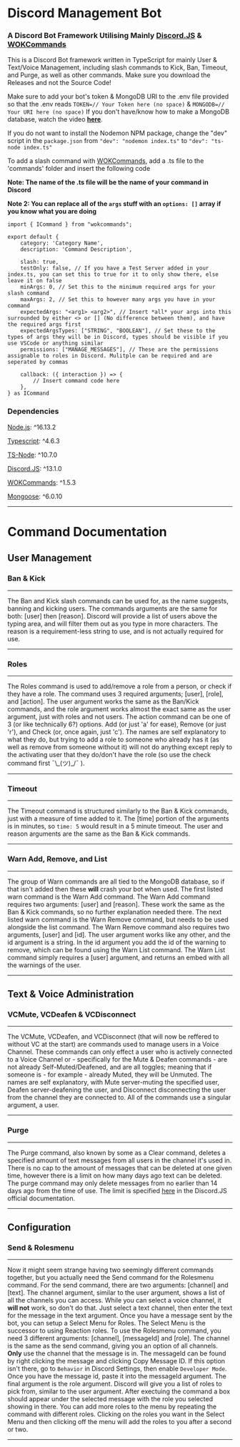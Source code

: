 # Discord Management Bot
### A Discord Bot Framework Utilising Mainly [Discord.JS](https://github.com/DiscordJS/Discord.JS) & [WOKCommands](https://github.com/AlexzanderFlores/WOKCommands)

This is a Discord Bot framework written in TypeScript for mainly User & Text/Voice Management, including slash commands to Kick, Ban, Timeout, and Purge, as well as other commands. Make sure you download the Releases and not the Source Code!

Make sure to add your bot's token & MongoDB URI to the .env file provided so that the .env reads `TOKEN=// Your Token here (no space)` & `MONGODB=// Your URI here (no space)`
If you don't have/know how to make a MongoDB database, watch the video [__here__](https://www.youtube.com/watch?v=a3Gz_7KEJkQ).

If you do not want to install the Nodemon NPM package, change the "dev" script in the `package.json` from `"dev": "nodemon index.ts"` to `"dev": "ts-node index.ts"`

To add a slash command with [WOKCommands](https://github.com/AlexzanderFlores/WOKCommands), add a .ts file to the 'commands' folder and insert the following code

**Note: The name of the .ts file will be the name of your command in Discord**

**Note 2: You can replace all of the `args` stuff with an `options: []` array if you know what you are doing**
```
import { ICommand } from "wokcommands";

export default {
    category: 'Category Name',
    description: 'Command Description',

    slash: true,
    testOnly: false, // If you have a Test Server added in your index.ts, you can set this to true for it to only show there, else leave it on false
    minArgs: 0, // Set this to the minimum required args for your slash command
    maxArgs: 2, // Set this to however many args you have in your command
    expectedArgs: "<arg1> <arg2>", // Insert *all* your args into this surrounded by either <> or [] (No difference between them), and have the required args first
    expectedArgsTypes: ["STRING", "BOOLEAN"], // Set these to the types of args they will be in Discord, types should be visible if you use VSCode or anything similar
    permissions: ["MANAGE_MESSAGES"], // These are the permissions assignable to roles in Discord. Mulitple can be required and are seperated by commas

    callback: ({ interaction }) => {
        // Insert command code here
    },
} as ICommand
```

### Dependencies
[Node.js](https://nodejs.org/en/download/): ^16.13.2

[Typescript](https://www.npmjs.com/package/typescript): ^4.6.3

[TS-Node](https://www.npmjs.com/package/ts-node): ^10.7.0

[Discord.JS](https://www.npmjs.com/package/discord.js): ^13.1.0

[WOKCommands](https://www.npmjs.com/package/wokcommands): ^1.5.3

[Mongoose](https://www.npmjs.com/package/mongoose): ^6.0.10

---

# Command Documentation
## User Management
### Ban & Kick
---
The Ban and Kick slash commands can be used for, as the name suggests, banning and kicking users. The commands arguments are the same for both: \[user\] then \[reason\]. Discord will provide a list of users above the typing area, and will filter them out as you type in more characters. The reason is a requirement-less string to use, and is not actually required for use.

---
### Roles
---
The Roles command is used to add/remove a role from a person, or check if they have a role. The command uses 3 required arguments; \[user\], \[role\], and \[action\]. The user argument works the same as the Ban/Kick commands, and the role argument works almost the exact same as the user argument, just with roles and not users. The action command can be one of 3 (or like technically 6?) options. Add (or just 'a' for ease), Remove (or just 'r'), and Check (or, once again, just 'c'). The names are self explanatory to what they do, but trying to add a role to someone who already has it (as well as remove from someone without it) will not do anything except reply to the activating user that they do/don't have the role (so use the check command first ¯\\\_(ツ)\_/¯ ).

---
### Timeout
---
The Timeout command is structured similarly to the Ban & Kick commands, just with a measure of time added to it. The \[time\] portion of the arguments is in minutes, so `time: 5` would result in a 5 minute timeout. The user and reason arguments are the same as the Ban & Kick commands.

---
### Warn Add, Remove, and List
---
The group of Warn commands are all tied to the MongoDB database, so if that isn't added then these **will** crash your bot when used. The first listed warn command is the Warn Add command. The Warn Add command requires two arguments: \[user\] and \[reason\]. These work the same as the Ban & Kick commands, so no further explanation needed there. The next listed warn command is the Warn Remove command, but needs to be used alongside the list command. The Warn Remove command also requires two arguments, \[user\] and \[id\]. The user argument works like any other, and the id argument is a string. In the id argument you add the id of the warning to remove, which can be found using the Warn List command. The Warn List command simply requires a \[user\] argument, and returns an embed with all the warnings of the user.

---
## Text & Voice Administration
### VCMute, VCDeafen & VCDisconnect
---
The VCMute, VCDeafen, and VCDisconnect (that will now be reffered to without VC at the start) are commands used to manage users in a Voice Channel. These commands can only effect a user who is actively connected to a Voice Channel or - specifically for the Mute & Deafen commands - are not already Self-Muted/Deafened, and are all toggles; meaning that if someone is - for example - already Muted, they will be Unmuted. The names are self explanatory, with Mute server-muting the specified user, Deafen server-deafening the user, and Disconnect disconnecting the user from the channel they are connected to. All of the commands use a singular argument, a user.

---
### Purge
---
The Purge command, also known by some as a Clear command, deletes a specified amount of text messages from all users in the channel it's used in. There is no cap to the amount of messages that can be deleted at one given time, however there is a limit on how many days ago text can be deleted. The purge command may only delete messages from no earlier than 14 days ago from the time of use. The limit is specified [here](https://discord.js.org/#/docs/discord.js/stable/class/TextChannel?scrollTo=bulkDelete) in the Discord.JS official documentation.

---
## Configuration
### Send & Rolesmenu
---
Now it might seem strange having two seemingly different commands together, but you actually need the Send command for the Rolesmenu command. For the send command, there are two arguments: \[channel\] and \[text\]. The channel argument, similar to the user argument, shows a list of all the channels you can access. While you can select a voice channel, it **will not** work, so don't do that. Just select a text channel, then enter the text for the message in the text argument. Once you have a message sent by the bot, you can setup a Select Menu for Roles. The Select Menu is the successor to using Reaction roles. To use the Rolesmenu command, you need 3 different arguments: \[channel\], \[messageId\] and \[role\]. The channel is the same as the send command, giving you an option of all channels. **Only** use the channel that the message is in. The messageId can be found by right clicking the message and clicking Copy Message ID. If this option isn't there, go to `Behavior` in Discord Settings, then enable `Developer Mode`. Once you have the message id, paste it into the messageId argument. The final argument is the role argument. Discord will give you a list of roles to pick from, similar to the user argument. After exectuing the command a box should appear under the selected message with the role you selected showing in there. You can add more roles to the menu by repeating the command with different roles. Clicking on the roles you want in the Select Menu and then clicking off the menu will add the roles to you after a second or two.

---
